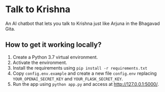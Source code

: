 # Talk to Krishna

An AI chatbot that lets you talk to Krishna just like Arjuna in the Bhagavad Gita.

## How to get it working locally?

1. Create a Python 3.7 virtual environment.
2. Activate the environment.
3. Install the requirements using `pip install -r requirements.txt`
4. Copy `config.env.example` and create a new file `config.env` replacing `YOUR_OPENAI_SECRET_KEY` and `YOUR_FLASK_SECRET_KEY`.
5. Run the app using `python app.py` and access at http://127.0.0.1:5000/.
